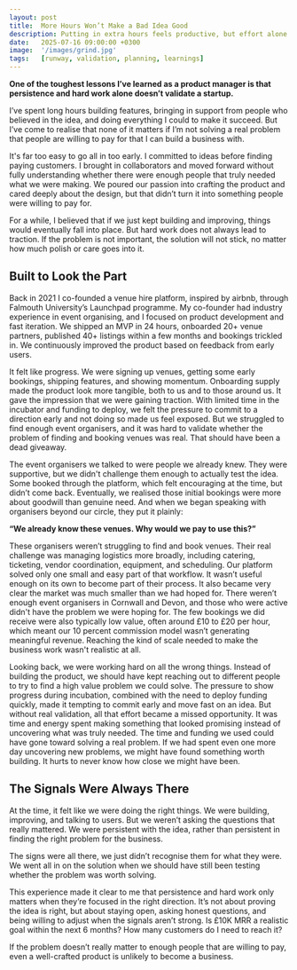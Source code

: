 ```yaml
---
layout: post
title:  More Hours Won’t Make a Bad Idea Good
description: Putting in extra hours feels productive, but effort alone can’t fix a weak concept. If the market isn’t responding, more grind won’t magically create validation.
date:   2025-07-16 09:00:00 +0300
image:  '/images/grind.jpg'
tags:   [runway, validation, planning, learnings]
---
```


**One of the toughest lessons I’ve learned as a product manager is that persistence and hard work alone doesn’t validate a startup.**

I’ve spent long hours building features, bringing in support from people who believed in the idea, and doing everything I could to make it succeed. But I’ve come to realise that none of it matters if I’m not solving a real problem that people are willing to pay for that I can build a business with.

It's far too easy to go all in too early. I committed to ideas before finding paying customers. I brought in collaborators and moved forward without fully understanding whether there were enough people that truly needed what we were making. We poured our passion into crafting the product and cared deeply about the design, but that didn’t turn it into something people were willing to pay for.

For a while, I believed that if we just kept building and improving, things would eventually fall into place. But hard work does not always lead to traction. If the problem is not important, the solution will not stick, no matter how much polish or care goes into it.

## Built to Look the Part

Back in 2021 I co-founded a venue hire platform, inspired by airbnb, through Falmouth University’s Launchpad programme. My co-founder had industry experience in event organising, and I focused on product development and fast iteration. We shipped an MVP in 24 hours, onboarded 20+ venue partners, published 40+ listings within a few months and bookings trickled in. We continuously improved the product based on feedback from early users.

It felt like progress. We were signing up venues, getting some early bookings, shipping features, and showing momentum. Onboarding supply made the product look more tangible, both to us and to those around us. It gave the impression that we were gaining traction. With limited time in the incubator and funding to deploy, we felt the pressure to commit to a direction early and not doing so made us feel exposed. But we struggled to find enough event organisers, and it was hard to validate whether the problem of finding and booking venues was real. That should have been a dead giveaway.

The event organisers we talked to were people we already knew. They were supportive, but we didn't challenge them enough to actually test the idea. Some booked through the platform, which felt encouraging at the time, but didn’t come back. Eventually, we realised those initial bookings were more about goodwill than genuine need. And when we began speaking with organisers beyond our circle, they put it plainly:

**“We already know these venues. Why would we pay to use this?”**

These organisers weren’t struggling to find and book venues. Their real challenge was managing logistics more broadly, including catering, ticketing, vendor coordination, equipment, and scheduling. Our platform solved only one small and easy part of that workflow. It wasn’t useful enough on its own to become part of their process. It also became very clear the market was much smaller than we had hoped for. There weren’t enough event organisers in Cornwall and Devon, and those who were active didn't have the problem we were hoping for. The few bookings we did receive were also typically low value, often around £10 to £20 per hour, which meant our 10 percent commission model wasn’t generating meaningful revenue. Reaching the kind of scale needed to make the business work wasn't realistic at all.

Looking back, we were working hard on all the wrong things. Instead of building the product, we should have kept reaching out to different people to try to find a high value problem we could solve. The pressure to show progress during incubation, combined with the need to deploy funding quickly, made it tempting to commit early and move fast on an idea. But without real validation, all that effort became a missed opportunity. It was time and energy spent making something that looked promising instead of uncovering what was truly needed. The time and funding we used could have gone toward solving a real problem. If we had spent even one more day uncovering new problems, we might have found something worth building. It hurts to never know how close we might have been.

## The Signals Were Always There

At the time, it felt like we were doing the right things. We were building, improving, and talking to users. But we weren’t asking the questions that really mattered. We were persistent with the idea, rather than persistent in finding the right problem for the business.

The signs were all there, we just didn’t recognise them for what they were. We went all in on the solution when we should have still been testing whether the problem was worth solving.

This experience made it clear to me that persistence and hard work only matters when they’re focused in the right direction. It’s not about proving the idea is right, but about staying open, asking honest questions, and being willing to adjust when the signals aren’t strong. Is £10K MRR a realistic goal within the next 6 months? How many customers do I need to reach it?

If the problem doesn’t really matter to enough people that are willing to pay, even a well-crafted product is unlikely to become a business.
